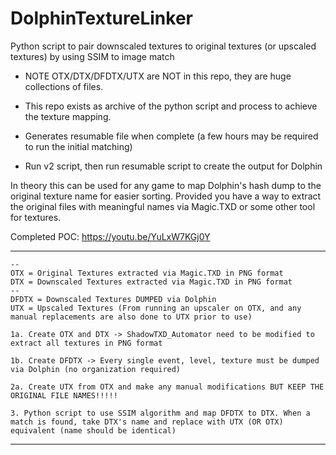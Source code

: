 # DolphinTextureLinker
Python script to pair downscaled textures to original textures (or upscaled textures) by using SSIM to image match


* NOTE OTX/DTX/DFDTX/UTX are NOT in this repo, they are huge collections of files.
* This repo exists as archive of the python script and process to achieve the texture mapping.


* Generates resumable file when complete (a few hours may be required to run the initial matching)
* Run v2 script, then run resumable script to create the output for Dolphin

In theory this can be used for any game to map Dolphin's hash dump to the original texture name for easier sorting.
Provided you have a way to extract the original files with meaningful names via Magic.TXD or some other tool for textures.


Completed POC:
https://youtu.be/YuLxW7KGj0Y

----------
```Key: 
--
OTX = Original Textures extracted via Magic.TXD in PNG format
DTX = Downscaled Textures extracted via Magic.TXD in PNG format
--
DFDTX = Downscaled Textures DUMPED via Dolphin
UTX = Upscaled Textures (From running an upscaler on OTX, and any manual replacements are also done to UTX prior to use)

1a. Create OTX and DTX -> ShadowTXD_Automator need to be modified to extract all textures in PNG format

1b. Create DFDTX -> Every single event, level, texture must be dumped via Dolphin (no organization required)

2a. Create UTX from OTX and make any manual modifications BUT KEEP THE ORIGINAL FILE NAMES!!!!!

3. Python script to use SSIM algorithm and map DFDTX to DTX. When a match is found, take DTX's name and replace with UTX (OR OTX) equivalent (name should be identical)
```
---------